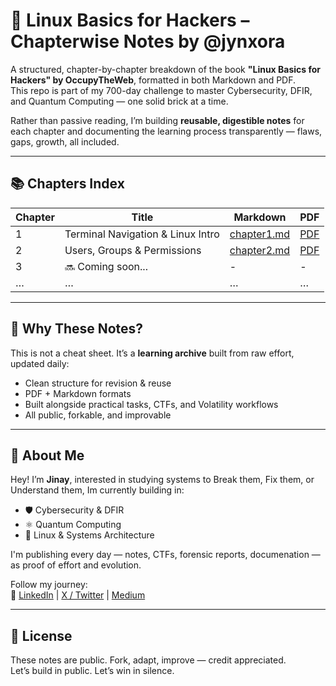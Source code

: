 # 🐧 Linux Basics for Hackers – Chapterwise Notes by @jynxora

A structured, chapter-by-chapter breakdown of the book **"Linux Basics for Hackers" by OccupyTheWeb**, formatted in both Markdown and PDF.  
This repo is part of my 700-day challenge to master Cybersecurity, DFIR, and Quantum Computing — one solid brick at a time.

Rather than passive reading, I’m building **reusable, digestible notes** for each chapter and documenting the learning process transparently — flaws, gaps, growth, all included.

---

## 📚 Chapters Index

| Chapter | Title | Markdown | PDF |
|--------|-------|----------|-----|
| 1 | Terminal Navigation & Linux Intro | [chapter1.md](./Chapter-1/chapter1.md) | [PDF](./Chapter-1/chapter1.pdf) |
| 2 | Users, Groups & Permissions | [chapter2.md](./Chapter-2/chapter2.md) | [PDF](./Chapter-2/chapter2.pdf) |
| 3 | 🔜 Coming soon... | - | - |
| … | … | … | … |

---

## 🧠 Why These Notes?

This is not a cheat sheet. It’s a **learning archive** built from raw effort, updated daily:
- Clean structure for revision & reuse
- PDF + Markdown formats
- Built alongside practical tasks, CTFs, and Volatility workflows
- All public, forkable, and improvable

---

## 🚀 About Me

Hey! I’m **Jinay**, interested in studying systems to Break them, Fix them, or Understand them,
Im currently building in:
- 🛡️ Cybersecurity & DFIR
- ⚛️ Quantum Computing
- 🧠 Linux & Systems Architecture

I'm publishing every day — notes, CTFs, forensic reports, documenation — as proof of effort and evolution.

Follow my journey:  
🔗 [LinkedIn](https://www.linkedin.com/in/jinay-shah-03472a372/) | [X / Twitter](https://x.com/JynxZero) | [Medium](https://medium.com/@jynxora)

---

## 📜 License
These notes are public. 
Fork, adapt, improve — credit appreciated.  
Let’s build in public. Let’s win in silence.
